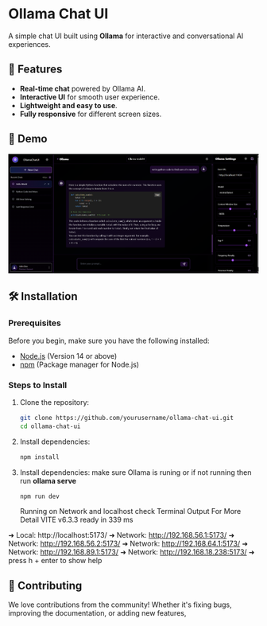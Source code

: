 # Ollama Chat UI

A simple chat UI built using **Ollama** for interactive and conversational AI experiences.

## 🚀 Features

- **Real-time chat** powered by Ollama AI.
- **Interactive UI** for smooth user experience.
- **Lightweight and easy to use**.
- **Fully responsive** for different screen sizes.

## 📸 Demo

![Chat UI Demo](assets/image1.png)  

## 🛠️ Installation

### Prerequisites

Before you begin, make sure you have the following installed:

- [Node.js](https://nodejs.org/) (Version 14 or above)
- [npm](https://npmjs.com) (Package manager for Node.js)

### Steps to Install

1. Clone the repository:

   ```bash
   git clone https://github.com/yourusername/ollama-chat-ui.git
   cd ollama-chat-ui
   ```
   
1. Install dependencies:

   ```bash
   npm install
   ```
1. Install dependencies:
   make sure Ollama is runing or if not running then run **ollama serve**
   ```bash
   npm run dev
   ```
   Running on Network and localhost check Terminal Output For More Detail
   VITE v6.3.3  ready in 339 ms

  ➜  Local:   http://localhost:5173/
  ➜  Network: http://192.168.56.1:5173/
  ➜  Network: http://192.168.56.2:5173/
  ➜  Network: http://192.168.64.1:5173/
  ➜  Network: http://192.168.89.1:5173/
  ➜  Network: http://192.168.18.238:5173/
  ➜  press h + enter to show help

## 🤝 Contributing

We love contributions from the community! Whether it's fixing bugs, improving the documentation, or adding new features,

